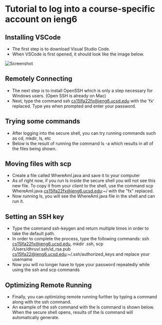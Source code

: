 # Tutorial to log into a course-specific account on ieng6

## Installing VSCode

* The first step is to download Visual Studio Code. 
* When VSCode is first opened, it should look like the image below.

![Screenshot](https://user-images.githubusercontent.com/114367462/193203794-2ab46a33-d12b-4e34-9cfe-aa65315559ef.png)

## Remotely Connecting
* The next step is to install OpenSSH which is only a step necessary for Windows users. (Open SSH is already on Mac)
* Next, type the command ssh cs15lfa22fx@ieng6.ucsd.edu with the 'fx' replaced. Type yes when prompted and enter your password. 

## Trying some commands
* After logging into the secure shell, you can try running commands such as cd, mkdir, ls, etc
* Below is the result of running the command ls -a which results in all of the files being shown.

## Moving files with scp
* Create a file called WhereAmI.java and save it to your computer
* As of right now, if you run ls inside the secure shell you will not see this new file. To copy it from your client to the shell, use the command scp WhereAmI.java cs15lfa22fx@ieng6.ucsd.edu:~/ with the "fx" replaced. 
* Now running ls, you will see the WhereAmI.java file in the shell and can run it.

## Setting an SSH key
* Type the command ssh-keygen and return multiple times in order to take the default path.
* In order to complete the process, type the following commands: ssh cs15lfa22fx@ieng6.ucsd.edu, mkdir .ssh, scp /Users/dhruv/.ssh/id_rsa.pub cs15lfa22@ieng6.ucsd.edu:~/.ssh/authorized_keys and replace your username
* Now you will no longer have to type your password repeatedly while using the ssh and scp commands 

## Optimizing Remote Running
* Finally, you can optimizing remote running further by typing a command along with the ssh command. 
* An example of the ssh command with the ls command is shown below. When the secure shell opens, results of the ls command will automatically generate. 





